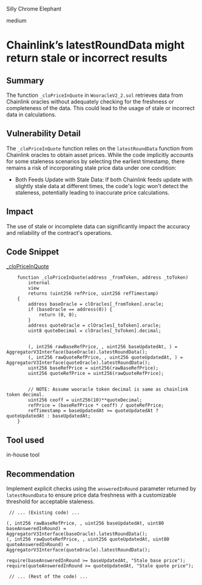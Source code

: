 Silly Chrome Elephant

medium

# Chainlink’s latestRoundData might return stale or incorrect results

## Summary

The function `_cloPriceInQuote` in `WooracleV2_2.sol` retrieves data from Chainlink oracles without adequately checking for the freshness or completeness of the data. This could lead to the usage of stale or incorrect data in calculations.

## Vulnerability Detail

The `_cloPriceInQuote` function relies on the `latestRoundData` function from Chainlink oracles to obtain asset prices. While the code implicitly accounts for some staleness scenarios by selecting the earliest timestamp, there remains a risk of incorporating stale price data under one condition:

- Both Feeds Update with Stale Data: If both Chainlink feeds update with slightly stale data at different times, the code's logic won't detect the staleness, potentially leading to inaccurate price calculations.

## Impact

The use of stale or incomplete data can significantly impact the accuracy and reliability of the contract's operations.

## Code Snippet

[_cloPriceInQuote](https://github.com/sherlock-audit/2024-03-woofi-swap/blob/main/WooPoolV2/contracts/wooracle/WooracleV2_2.sol#L348-L369)
```solidity
    function _cloPriceInQuote(address _fromToken, address _toToken)
        internal
        view
        returns (uint256 refPrice, uint256 refTimestamp)
    {
        address baseOracle = clOracles[_fromToken].oracle;
        if (baseOracle == address(0)) {
            return (0, 0);
        }
        address quoteOracle = clOracles[_toToken].oracle;
        uint8 quoteDecimal = clOracles[_toToken].decimal;


        (, int256 rawBaseRefPrice, , uint256 baseUpdatedAt, ) = AggregatorV3Interface(baseOracle).latestRoundData();
        (, int256 rawQuoteRefPrice, , uint256 quoteUpdatedAt, ) = AggregatorV3Interface(quoteOracle).latestRoundData();
        uint256 baseRefPrice = uint256(rawBaseRefPrice);
        uint256 quoteRefPrice = uint256(rawQuoteRefPrice);


        // NOTE: Assume wooracle token decimal is same as chainlink token decimal.
        uint256 ceoff = uint256(10)**quoteDecimal;
        refPrice = (baseRefPrice * ceoff) / quoteRefPrice;
        refTimestamp = baseUpdatedAt >= quoteUpdatedAt ? quoteUpdatedAt : baseUpdatedAt;
    }
```

## Tool used

in-house tool

## Recommendation

Implement explicit checks using the `answeredInRound` parameter returned by `latestRoundData` to ensure price data freshness with a customizable threshold for acceptable staleness.

```solidity
 // ... (Existing code) ...

(, int256 rawBaseRefPrice, , uint256 baseUpdatedAt, uint80 baseAnsweredInRound) = AggregatorV3Interface(baseOracle).latestRoundData();
(, int256 rawQuoteRefPrice, , uint256 quoteUpdatedAt, uint80 quoteAnsweredInRound) = AggregatorV3Interface(quoteOracle).latestRoundData();

require(baseAnsweredInRound >= baseUpdatedAt, "Stale base price"); 
require(quoteAnsweredInRound >= quoteUpdatedAt, "Stale quote price");

 // ... (Rest of the code) ...

```